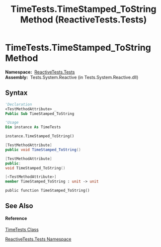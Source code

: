 ﻿---
title: TimeTests.TimeStamped_ToString Method  (ReactiveTests.Tests)
TOCTitle: TimeStamped_ToString Method
ms:assetid: M:ReactiveTests.Tests.TimeTests.TimeStamped_ToString
ms:mtpsurl: https://msdn.microsoft.com/en-us/library/reactivetests.tests.timetests.timestamped_tostring(v=VS.103)
ms:contentKeyID: 36619244
ms.date: 06/28/2011
mtps_version: v=VS.103
f1_keywords:
- ReactiveTests.Tests.TimeTests.TimeStamped_ToString
dev_langs:
- CSharp
- JScript
- VB
- FSharp
- c++
---

# TimeTests.TimeStamped\_ToString Method

**Namespace:**  [ReactiveTests.Tests](hh289046\(v=vs.103\).md)  
**Assembly:**  Tests.System.Reactive (in Tests.System.Reactive.dll)

## Syntax

``` vb
'Declaration
<TestMethodAttribute> _
Public Sub TimeStamped_ToString
```

``` vb
'Usage
Dim instance As TimeTests

instance.TimeStamped_ToString()
```

``` csharp
[TestMethodAttribute]
public void TimeStamped_ToString()
```

``` c++
[TestMethodAttribute]
public:
void TimeStamped_ToString()
```

``` fsharp
[<TestMethodAttribute>]
member TimeStamped_ToString : unit -> unit 
```

``` jscript
public function TimeStamped_ToString()
```

## See Also

#### Reference

[TimeTests Class](hh303701\(v=vs.103\).md)

[ReactiveTests.Tests Namespace](hh289046\(v=vs.103\).md)

